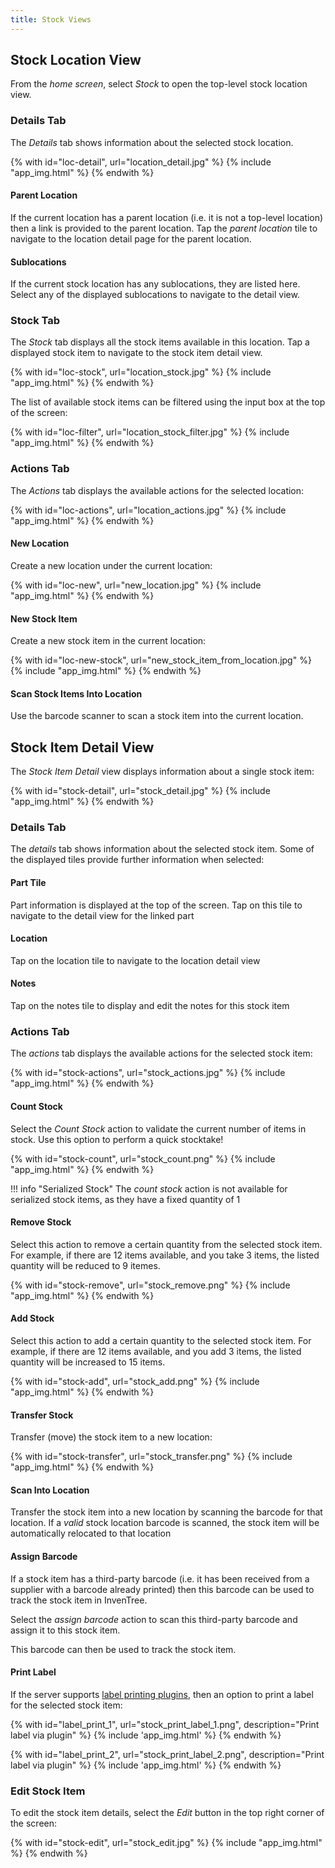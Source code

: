 ```yaml
---
title: Stock Views
---
```


## Stock Location View

From the *home screen*, select *Stock* to open the top-level stock location view.

### Details Tab

The *Details* tab shows information about the selected stock location.

{% with id="loc-detail", url="location_detail.jpg" %}
{% include "app_img.html" %}
{% endwith %}

#### Parent Location

If the current location has a parent location (i.e. it is not a top-level location) then a link is provided to the parent location. Tap the *parent location* tile to navigate to the location detail page for the parent location.

#### Sublocations

If the current stock location has any sublocations, they are listed here. Select any of the displayed sublocations to navigate to the detail view.

### Stock Tab

The *Stock* tab displays all the stock items available in this location. Tap a displayed stock item to navigate to the stock item detail view.

{% with id="loc-stock", url="location_stock.jpg" %}
{% include "app_img.html" %}
{% endwith %}


The list of available stock items can be filtered using the input box at the top of the screen:

{% with id="loc-filter", url="location_stock_filter.jpg" %}
{% include "app_img.html" %}
{% endwith %}


### Actions Tab

The *Actions* tab displays the available actions for the selected location:

{% with id="loc-actions", url="location_actions.jpg" %}
{% include "app_img.html" %}
{% endwith %}


#### New Location

Create a new location under the current location:

{% with id="loc-new", url="new_location.jpg" %}
{% include "app_img.html" %}
{% endwith %}


#### New Stock Item

Create a new stock item in the current location:

{% with id="loc-new-stock", url="new_stock_item_from_location.jpg" %}
{% include "app_img.html" %}
{% endwith %}


#### Scan Stock Items Into Location

Use the barcode scanner to scan a stock item into the current location.


## Stock Item Detail View

The *Stock Item Detail* view displays information about a single stock item:

{% with id="stock-detail", url="stock_detail.jpg" %}
{% include "app_img.html" %}
{% endwith %}


### Details Tab

The *details* tab shows information about the selected stock item. Some of the displayed tiles provide further information when selected:

#### Part Tile

Part information is displayed at the top of the screen. Tap on this tile to navigate to the detail view for the linked part

#### Location

Tap on the location tile to navigate to the location detail view

#### Notes

Tap on the notes tile to display and edit the notes for this stock item

### Actions Tab

The *actions* tab displays the available actions for the selected stock item:

{% with id="stock-actions", url="stock_actions.jpg" %}
{% include "app_img.html" %}
{% endwith %}

#### Count Stock

Select the *Count Stock* action to validate the current number of items in stock. Use this option to perform a quick stocktake!

{% with id="stock-count", url="stock_count.png" %}
{% include "app_img.html" %}
{% endwith %}

!!! info "Serialized Stock"
    The *count stock* action is not available for serialized stock items, as they have a fixed quantity of 1

#### Remove Stock

Select this action to remove a certain quantity from the selected stock item. For example, if there are 12 items available, and you take 3 items, the listed quantity will be reduced to 9 itemes.

{% with id="stock-remove", url="stock_remove.png" %}
{% include "app_img.html" %}
{% endwith %}

#### Add Stock

Select this action to add a certain quantity to the selected stock item. For example, if there are 12 items available, and you add 3 items, the listed quantity will be increased to 15 items.

{% with id="stock-add", url="stock_add.png" %}
{% include "app_img.html" %}
{% endwith %}

#### Transfer Stock

Transfer (move) the stock item to a new location:

{% with id="stock-transfer", url="stock_transfer.png" %}
{% include "app_img.html" %}
{% endwith %}

#### Scan Into Location

Transfer the stock item into a new location by scanning the barcode for that location. If a *valid* stock location barcode is scanned, the stock item will be automatically relocated to that location

#### Assign Barcode

If a stock item has a third-party barcode (i.e. it has been received from a supplier with a barcode already printed) then this barcode can be used to track the stock item in InvenTree.

Select the *assign barcode* action to scan this third-party barcode and assign it to this stock item.

This barcode can then be used to track the stock item.

#### Print Label

If the server supports [label printing plugins](../extend/plugins/label.md), then an option to print a label for the selected stock item:

{% with id="label_print_1", url="stock_print_label_1.png", description="Print label via plugin" %}
{% include 'app_img.html' %}
{% endwith %}

{% with id="label_print_2", url="stock_print_label_2.png", description="Print label via plugin" %}
{% include 'app_img.html' %}
{% endwith %}

### Edit Stock Item

To edit the stock item details, select the *Edit* button in the top right corner of the screen:

{% with id="stock-edit", url="stock_edit.jpg" %}
{% include "app_img.html" %}
{% endwith %}